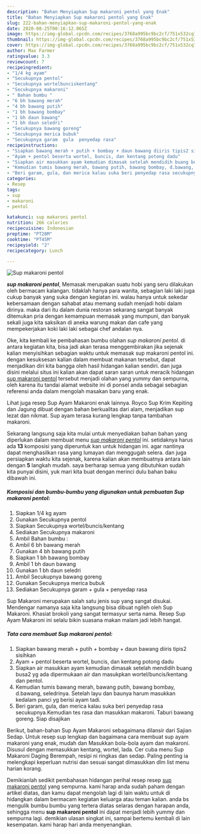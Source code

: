 ```yaml
---
description: "Bahan Menyiapkan Sup makaroni pentol yang Enak"
title: "Bahan Menyiapkan Sup makaroni pentol yang Enak"
slug: 222-bahan-menyiapkan-sup-makaroni-pentol-yang-enak
date: 2020-08-25T00:16:12.065Z
image: https://img-global.cpcdn.com/recipes/3768a995bc9bc2cf/751x532cq70/sup-makaroni-pentol-foto-resep-utama.jpg
thumbnail: https://img-global.cpcdn.com/recipes/3768a995bc9bc2cf/751x532cq70/sup-makaroni-pentol-foto-resep-utama.jpg
cover: https://img-global.cpcdn.com/recipes/3768a995bc9bc2cf/751x532cq70/sup-makaroni-pentol-foto-resep-utama.jpg
author: Max Farmer
ratingvalue: 3.3
reviewcount: 7
recipeingredient:
- "1/4 kg ayam"
- "Secukupnya pentol"
- "Secukupnya wortelbunciskentang"
- "Secukupnya makaroni"
- " Bahan bumbu "
- "6 bh bawang merah"
- "4 bh bawang putih"
- "1 bh bawang bombay"
- "1 bh daun bawang"
- "1 bh daun seledri"
- "Secukupnya bawang goreng"
- "Secukupnya merica bubuk"
- "Secukupnya garam  gula  penyedap rasa"
recipeinstructions:
- "Siapkan bawang merah + putih + bombay + daun bawang diiris tipis2 sisihkan"
- "Ayam + pentol beserta wortel, buncis, dan kentang potong dadu"
- "Siapkan air masukkan ayam kemudian dimasak setelah mendidih buang busa2 yg ada dipermukaan air dan masukpkan wortel/buncis/kentang dan pentol."
- "Kemudian tumis bawang merah, bawang putih, bawang bombay, d.bawang, seledrinya. Setelah layu dan baunya harum masukkan kedalam panci yg berisi ayam tadi."
- "Beri garam, gula, dan merica kalau suka beri penyedap rasa secukupnya.Kemudian tes rasa dan masukkan makaroni. Taburi bawang goreng. Siap disajikan"
categories:
- Resep
tags:
- sup
- makaroni
- pentol

katakunci: sup makaroni pentol 
nutrition: 266 calories
recipecuisine: Indonesian
preptime: "PT28M"
cooktime: "PT45M"
recipeyield: "2"
recipecategory: Lunch

---
```



![Sup makaroni pentol](https://img-global.cpcdn.com/recipes/3768a995bc9bc2cf/751x532cq70/sup-makaroni-pentol-foto-resep-utama.jpg)

<b><i>sup makaroni pentol</i></b>, Memasak merupakan suatu hobi yang seru dilakukan oleh bermacam kalangan. tidaklah hanya para wanita, sebagian laki laki juga cukup banyak yang suka dengan kegiatan ini. walau hanya untuk sekedar kebersamaan dengan sahabat atau memang sudah menjadi hobi dalam dirinya. maka dari itu dalam dunia restoran sekarang sangat banyak ditemukan pria dengan kemampuan memasak yang mumpuni, dan banyak sekali juga kita saksikan di aneka warung makan dan cafe yang mempekerjakan koki laki laki sebagai chef andalan nya.

Oke, kita kembali ke pembahasan bumbu olahan <i>sup makaroni pentol</i>. di antara kegiatan kita, bisa jadi akan terasa menggembirakan jika sejenak kalian menyisihkan sebagian waktu untuk memasak sup makaroni pentol ini. dengan kesuksesan kalian dalam membuat makanan tersebut, dapat menjadikan diri kita bangga oleh hasil hidangan kalian sendiri. dan juga disini melalui situs ini kalian akan dapat saran saran untuk meracik hidangan <u>sup makaroni pentol</u> tersebut menjadi olahan yang yummy dan sempurna, oleh karena itu tandai alamat website ini di ponsel anda sebagai sebagian referensi anda dalam mengolah masakan baru yang enak.

Lihat juga resep Sup Ayam Makaroni enak lainnya. Royco Sup Krim Kepiting dan Jagung dibuat dengan bahan berkualitas dari alam, menjadikan sup lezat dan nikmat. Sup ayam terasa kurang lengkap tanpa tambahan makaroni.


Sekarang langsung saja kita mulai untuk menyediakan bahan bahan yang diperlukan dalam membuat menu <u><i>sup makaroni pentol</i></u> ini. setidaknya harus ada <b>13</b> komposisi yang diperuntuk kan untuk hidangan ini. agar nantinya dapat menghasilkan rasa yang lumayan dan menggugah selera. dan juga persiapkan waktu kita sejenak, karena kalian akan membuatnya antara lain dengan <b>5</b> langkah mudah. saya berharap semua yang dibutuhkan sudah kita punyai disini, yuk mari kita buat dengan merinci dulu bahan baku dibawah ini.

<!--inarticleads1-->

##### Komposisi dan bumbu-bumbu yang digunakan untuk pembuatan Sup makaroni pentol:

1. Siapkan 1/4 kg ayam
1. Gunakan Secukupnya pentol
1. Siapkan Secukupnya wortel/buncis/kentang
1. Sediakan Secukupnya makaroni
1. Ambil  Bahan bumbu :
1. Ambil 6 bh bawang merah
1. Gunakan 4 bh bawang putih
1. Siapkan 1 bh bawang bombay
1. Ambil 1 bh daun bawang
1. Gunakan 1 bh daun seledri
1. Ambil Secukupnya bawang goreng
1. Gunakan Secukupnya merica bubuk
1. Sediakan Secukupnya garam + gula + penyedap rasa


Sup Makaroni merupakan salah satu jenis sup yang sangat disukai. Mendengar namanya saja kita langsung bisa dibuat ngileh oleh Sup Makaroni. Khasiat brokoli yang sangat termasyur serta nama. Resep Sup Ayam Makaroni ini selalu bikin suasana makan malam jadi lebih hangat. 

<!--inarticleads2-->

##### Tata cara membuat Sup makaroni pentol:

1. Siapkan bawang merah + putih + bombay + daun bawang diiris tipis2 sisihkan
1. Ayam + pentol beserta wortel, buncis, dan kentang potong dadu
1. Siapkan air masukkan ayam kemudian dimasak setelah mendidih buang busa2 yg ada dipermukaan air dan masukpkan wortel/buncis/kentang dan pentol.
1. Kemudian tumis bawang merah, bawang putih, bawang bombay, d.bawang, seledrinya. Setelah layu dan baunya harum masukkan kedalam panci yg berisi ayam tadi.
1. Beri garam, gula, dan merica kalau suka beri penyedap rasa secukupnya.Kemudian tes rasa dan masukkan makaroni. Taburi bawang goreng. Siap disajikan


Berikut, bahan-bahan Sup Ayam Makaroni sebagaimana dilansir dari Sajian Sedap. Untuk resep sup lengkap dan bagaimana cara membuat sup ayam makaroni yang enak, mudah dan Masukkan bola-bola ayam dan makaroni. Disusul dengan memasukkan kentang, wortel, lada. Cer cuba menu Sup Makaroni Daging Berempah, resipi ni ringkas dan sedap. Paling penting ia melengkapi keperluan nutrisi dan sesuai sangat dimasukkan dlm list menu harian korang. 

Demikianlah sedikit pembahasan hidangan perihal resep resep <u>sup makaroni pentol</u> yang sempurna. kami harap anda sudah paham dengan artikel diatas, dan kamu dapat mengolah lagi di lain waktu untuk di hidangkan dalam bermacam kegiatan keluarga atau teman kalian. anda bs mengulik bumbu bumbu yang tertera diatas selaras dengan harapan anda, sehingga menu <b>sup makaroni pentol</b> ini dapat menjadi lebih yummy dan sempurna lagi. demikian ulasan singkat ini, sampai bertemu kembali di lain kesempatan. kami harap hari anda menyenangkan.

